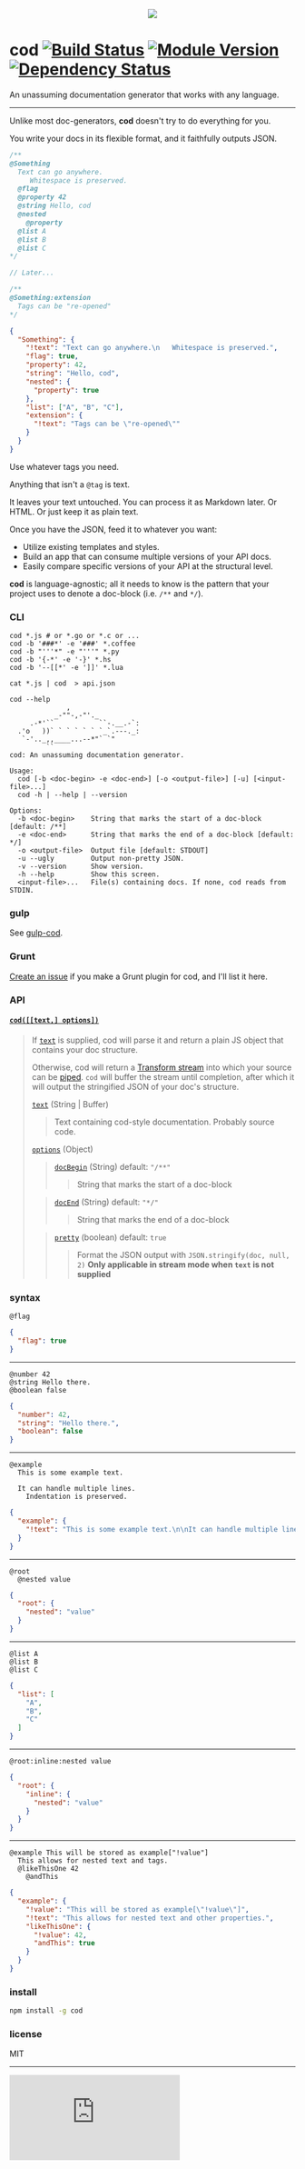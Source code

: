 <p align="center">
  <img src="http://i.imgur.com/Owgsb3R.jpg"/>
</p>

# cod [![Build Status](https://drone.io/github.com/namuol/cod/status.png)](https://drone.io/github.com/namuol/cod/latest) [![Module Version](http://img.shields.io/npm/v/cod.svg?style=flat)](https://www.npmjs.org/package/cod) [![Dependency Status](http://img.shields.io/david/namuol/cod.svg)](https://david-dm.org/namuol/cod)

An unassuming documentation generator that works with any language.

----

Unlike most doc-generators, **cod** doesn't try to do everything for you.

You write your docs in its flexible format, and it faithfully outputs JSON.

```javascript
/**
@Something
  Text can go anywhere.
     Whitespace is preserved.
  @flag
  @property 42
  @string Hello, cod
  @nested
    @property
  @list A
  @list B
  @list C
*/

// Later...

/**
@Something:extension
  Tags can be "re-opened"
*/
```

```json
{
  "Something": {
    "!text": "Text can go anywhere.\n   Whitespace is preserved.",
    "flag": true,
    "property": 42,
    "string": "Hello, cod",
    "nested": {
      "property": true
    },
    "list": ["A", "B", "C"],
    "extension": {
      "!text": "Tags can be \"re-opened\""
    }
  }
}
```

Use whatever tags you need.

Anything that isn't a `@tag` is text.

It leaves your text untouched. You can process it as Markdown later. Or HTML. Or just keep it as plain text.

Once you have the JSON, feed it to whatever you want:

  - Utilize existing templates and styles.
  - Build an app that can consume multiple versions of your API docs.
  - Easily compare specific versions of your API at the structural level.

**cod** is language-agnostic; all it needs to know is the pattern that your project uses to denote a doc-block (i.e. `/**` and `*/`).

### CLI

```
cod *.js # or *.go or *.c or ...
cod -b '###*' -e '###' *.coffee
cod -b "'''*" -e "'''" *.py
cod -b '{-*' -e '-}' *.hs
cod -b '--[[*' -e ']]' *.lua
```

```
cat *.js | cod  > api.json
```

```
cod --help
              ,
           _-""-,-"'._         
     .-*'``           ``-.__.-`:
  .'o   ))` ` ` ` ` ` `_`.---._:
   `-'.._,,____...--*"` `"     
         ``
cod: An unassuming documentation generator.

Usage:
  cod [-b <doc-begin> -e <doc-end>] [-o <output-file>] [-u] [<input-file>...]
  cod -h | --help | --version

Options:
  -b <doc-begin>    String that marks the start of a doc-block [default: /**]
  -e <doc-end>      String that marks the end of a doc-block [default: */]
  -o <output-file>  Output file [default: STDOUT]
  -u --ugly         Output non-pretty JSON.
  -v --version      Show version.
  -h --help         Show this screen.
  <input-file>...   File(s) containing docs. If none, cod reads from STDIN.
```

### gulp

See [gulp-cod](http://github.com/namuol/gulp-cod).

### Grunt

[Create an issue](http://github.com/namuol/cod/issues) if you make a Grunt plugin for cod, and I'll list it here.

### API

<a name='api_cod'></a>
#### [`cod([[text,] options])`](#api_cod)
> If [`text`](#api_cod_text) is supplied, cod will parse it and return
> a plain JS object that contains your doc structure.
> 
> Otherwise, cod will return a [Transform stream](http://nodejs.org/api/stream.html#stream_class_stream_transform) into which
> your source can be [piped](http://nodejs.org/api/stream.html#stream_readable_pipe_destination_options).
> `cod` will buffer the stream until completion, after which it will output
> the stringified JSON of your doc's structure.
>  
> <a name='api_cod_text'></a>
> [`text`](#api_cod_text) (String | Buffer)
> > Text containing cod-style documentation. Probably source code.
>
> <a name='api_cod_options'></a>
> [`options`](#api_cod_options) (Object)
> > <a name='api_cod_options_docBegin'></a>
> > [`docBegin`](#api_cod_options_docBegin) (String) default: `"/**"`
> > > String that marks the start of a doc-block
>
> > <a name='api_cod_options_docEnd'></a>
> > [`docEnd`](#api_cod_options_docEnd) (String) default: `"*/"`
> > > String that marks the end of a doc-block
>
> > <a name='api_cod_options_pretty'></a>
> > [`pretty`](#api_cod_options_pretty) (boolean) default: `true`
> > > Format the JSON output with `JSON.stringify(doc, null, 2)`
> > > **Only applicable in stream mode when `text` is not supplied**

### syntax

```
@flag
```

```json
{
  "flag": true
}
```

----

```
@number 42
@string Hello there.
@boolean false
```

```json
{
  "number": 42,
  "string": "Hello there.",
  "boolean": false
}
```

----

```
@example
  This is some example text.

  It can handle multiple lines.
    Indentation is preserved.
```

```json
{
  "example": {
    "!text": "This is some example text.\n\nIt can handle multiple lines.\n  Indentation is preserved."
  }
}
```

----

```
@root
  @nested value
```

```json
{
  "root": {
    "nested": "value"
  }
}
```

----

```
@list A
@list B
@list C
```

```json
{
  "list": [
    "A",
    "B",
    "C"
  ]
}
```

----

```
@root:inline:nested value
```

```json
{
  "root": {
    "inline": {
      "nested": "value"
    }
  }
}
```

----

```
@example This will be stored as example["!value"]
  This allows for nested text and tags.
  @likeThisOne 42
    @andThis
```

```json
{
  "example": {
    "!value": "This will be stored as example[\"!value\"]",
    "!text": "This allows for nested text and other properties.",
    "likeThisOne": {
      "!value": 42,
      "andThis": true
    }
  }
}
```

### install

```bash
npm install -g cod
```

### license

MIT

---

[![Analytics](https://ga-beacon.appspot.com/UA-33247419-2/cod/README.md)](https://github.com/igrigorik/ga-beacon)
